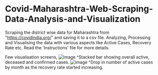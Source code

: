 # Covid-Maharashtra-Web-Scraping-Data-Analysis-and-Visualization
Scraping the district wise data for Maharashtra from "https://covidindia.org/" and saving it to a csv file. Analyzing, Processing and Visualising the data with various aspects like Active Cases, Recovery Rate etc. Read the 'Instructions' file for more details.

Few visualisation screens,
![image](https://user-images.githubusercontent.com/76445315/105496484-898d4300-5ce3-11eb-84ba-09f98694424e.png)
^Stacked bar showing overall active, deceased and confirmed cases.
![image](https://user-images.githubusercontent.com/76445315/105497034-51d2cb00-5ce4-11eb-81dd-2df15a5b31f8.png)
^Drop in number of active cases by month as the recovery rate started increasing.
